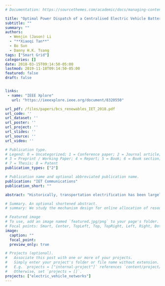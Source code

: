 ```yaml
---
# Documentation: https://sourcethemes.com/academic/docs/managing-content/

title: "Optimal Power Dispatch of a Centralised Electric Vehicle Battery Charging Station with Renewables"
subtitle: ""
summary: ""
authors:
  - Wenjin (Jason) Li
  - "**Xiaoqi Tan**"
  - Bo Sun
  - Danny H.K. Tsang
tags: ["Smart Grid"]
categories: []
date: 2018-03-15T09:14:50-05:00
lastmod: 2019-11-18T09:14:50-05:00
featured: false
draft: false


links:
 - name: "IEEE Xplore"
   url: "https://ieeexplore.ieee.org/document/8320550"

url_pdf: /files/papers/bcs_renewables_IET_2018.pdf
url_code: ''
url_dataset: ''
url_poster: ''
url_project: ''
url_slides: ''
url_source: ''
url_video: ''

# Publication type.
# Legend: 0 = Uncategorized; 1 = Conference paper; 2 = Journal article;
# 3 = Preprint / Working Paper; 4 = Report; 5 = Book; 6 = Book section;
# 7 = Thesis; 8 = Patent
publication_types: ["2"]

# Publication name and optional abbreviated publication name.
publication: "IET Communications"
publication_short: ""

abstract: "Historically, transportation electrification has been largely hindered by the limited battery capacity and the long charging time. Battery swapping has emerged as one promising technology to mitigate these problems. A centralised battery charging station (BCS) is responsible for charging depleted batteries (DBs) and providing fully-charged batteries (FBs) for multiple geographically-distributed battery swapping stations (BSSs) so that they can carry out battery swapping services. Facilitated by the recent advancement in sensor and communication technologies, one salient advantage of this centralised approach lies in its convenience to better utilise dual energy sources (i.e. the traditional power grid and local renewable energy generators). This is achieved via optimising the charging processes of a large number of DBs. In this study, the authors propose an optimisation framework for a centralised BCS to minimise the energy cost from the dual energy sources to satisfy the FB demands from multiple BSSs. Particularly, the power dispatch problem in the day-ahead and real-time electricity markets is formulated as a two-stage stochastic optimisation through consideration of the intermittent renewable energy. Numerical simulations show that the proposed optimised power dispatch is capable of achieving cost saving of 76% compared with the benchmark, subject to the limited information available in day-ahead."

# Summary. An optional shortened abstract.
# summary: We study the mechanism design for online allocation of resources. A single supplier who allocates capacity-limited resources (e.g., computing cycles, network bandwidth, energy, etc. ) to requests that arrive in a sequential and arbitrary manner.

# Featured image
# To use, add an image named `featured.jpg/png` to your page's folder.
# Focal points: Smart, Center, TopLeft, Top, TopRight, Left, Right, BottomLeft, Bottom, BottomRight.
image:
  caption: ""
  focal_point:
  preview_only: true

# Projects (optional).
#   Associate this post with one or more of your projects.
#   Simply enter your project's folder or file name without extension.
#   E.g. `projects = ["internal-project"]` references `content/project/deep-learning/index.md`.
#   Otherwise, set `projects = []`.
projects: ["electric_vehicle_networks"]
---
```

